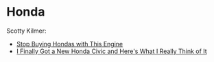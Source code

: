# Honda
Scotty Kilmer:
- [Stop Buying Hondas with This Engine](https://youtu.be/4UDtuq_xezc)
- [I Finally Got a New Honda Civic and Here's What I Really Think of It](https://youtu.be/4UDtuq_xezc)
